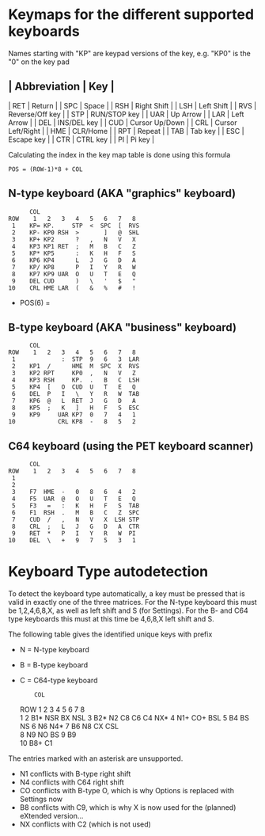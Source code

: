 
# Keymaps for the different supported keyboards

Names starting with "KP" are keypad versions of the key, e.g. "KP0" is the "0" on the key pad

| Abbreviation | Key |
----------------------
| RET | Return |
| SPC | Space |
| RSH | Right Shift |
| LSH | Left Shift |
| RVS | Reverse/Off key |
| STP | RUN/STOP key |
| UAR | Up Arrow |
| LAR | Left Arrow |
| DEL | INS/DEL key |
| CUD | Cursor Up/Down |
| CRL | Cursor Left/Right |
| HME | CLR/Home |
| RPT | Repeat |
| TAB | Tab key |
| ESC | Escape key |
| CTR | CTRL key |
| PI | Pi key |

Calculating the index in the key map table is done using this formula

    POS = (ROW-1)*8 + COL 

## N-type keyboard (AKA "graphics" keyboard)

          COL
    ROW    1   2   3   4   5   6   7   8  
     1    KP= KP.     STP  <  SPC  [  RVS  
     2    KP- KP0 RSH  >       ]   @  SHL
     3    KP+ KP2      ?   ,   N   V   X
     4    KP3 KP1 RET  ;   M   B   C   Z
     5    KP* KP5      :   K   H   F   S
     6    KP6 KP4      L   J   G   D   A
     7    KP/ KP8      P   I   Y   R   W
     8    KP7 KP9 UAR  O   U   T   E   Q
     9    DEL CUD      )   \   '   $   "
    10    CRL HME LAR  (   &   %   #   !

* POS(6) = 

## B-type keyboard (AKA "business" keyboard)

          COL
    ROW    1   2   3   4   5   6   7   8  
     1             :  STP  9   6   3  LAR
     2    KP1  /      HME  M  SPC  X  RVS
     3    KP2 RPT     KP0  ,   N   V   Z
     4    KP3 RSH     KP.  .   B   C  LSH
     5    KP4  [   O  CUD  U   T   E   Q
     6    DEL  P   I   \   Y   R   W  TAB
     7    KP6  @   L  RET  J   G   D   A  
     8    KP5  ;   K   ]   H   F   S  ESC
     9    KP9     UAR KP7  0   7   4   1
    10            CRL KP8  -   8   5   2


## C64 keyboard (using the PET keyboard scanner)

          COL
    ROW    1   2   3   4   5   6   7   8  
     1 
     2
     3    F7  HME  -   0   8   6   4   2
     4    F5  UAR  @   O   U   T   E   Q
     5    F3   =   :   K   H   F   S  TAB
     6    F1  RSH  .   M   B   C   Z  SPC
     7    CUD  /   ,   N   V   X  LSH STP
     8    CRL  ;   L   J   G   D   A  CTR
     9    RET  *   P   I   Y   R   W  PI
    10    DEL  \   +   9   7   5   3   1

# Keyboard Type autodetection

To detect the keyboard type automatically,
a key must be pressed that is valid in exactly
one of the three matrices. For the N-type keyboard
this must be 1,2,4,6,8,X, as well as left shift and S (for Settings). For the B- and C64 type
keyboards this must at this time be 4,6,8,X left shift and S.

The following table gives the identified unique keys with prefix

* N = N-type keyboard
* B = B-type keyboard
* C = C64-type keyboard

          COL
    ROW    1   2   3   4   5   6   7   8  
     1
     2    B1*     NSR             BX  NSL
     3    B2* N2          C8  C6  C4  NX*
     4        N1+     CO+             BSL
     5    B4                      BS  NS 
     6    N6  N4*
     7    B6  N8              CX  CSL        
     8        N9      NO          BS
     9    B9  
    10                B8+             C1


The entries marked with an asterisk are unsupported.

* N1 conflicts with B-type right shift
* N4 conflicts with C64 right shift
* CO conflicts with B-type O, which is why Options is replaced with Settings now
* B8 conflicts with C9, which is why X is now used for the (planned) eXtended version...
* NX conflicts with C2 (which is not used)


